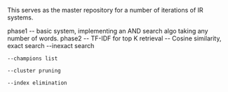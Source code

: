 This serves as the master repository for a number of iterations of IR systems.

phase1 -- basic system, implementing an AND search algo taking any number of words.
phase2 -- TF-IDF for top K retrieval 
	-- Cosine similarity, exact search 
	--inexact search
	
	--champions list
	
	--cluster pruning
	
	--index elimination
	
